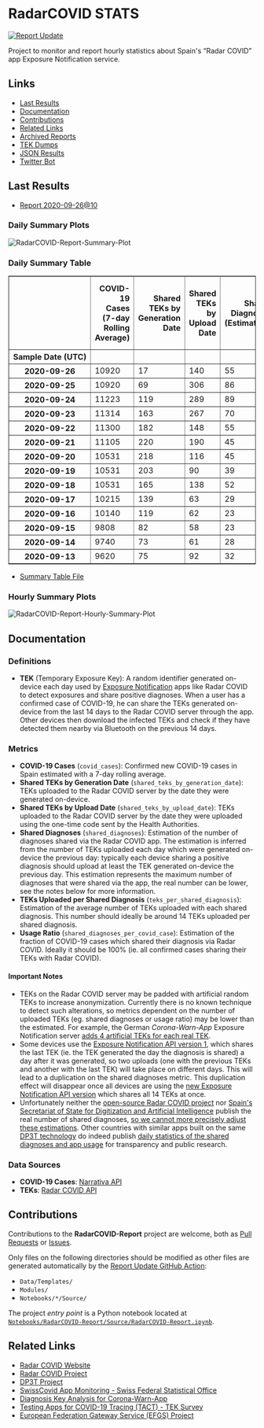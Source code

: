 # RadarCOVID STATS

[![Report Update](https://github.com/pvieito/RadarCOVID-STATS/workflows/Report%20Update/badge.svg?event=schedule)](https://github.com/pvieito/RadarCOVID-STATS/blob/master/RadarCOVID-Report.ipynb)

Project to monitor and report hourly statistics about Spain's “Radar COVID” app Exposure Notification service.

## Links

- [Last Results](#last-results)
- [Documentation](#documentation)
- [Contributions](#contributions)
- [Related Links](#related-links)
- [Archived Reports](https://github.com/pvieito/RadarCOVID-STATS/tree/master/Notebooks/RadarCOVID-Report)
- [TEK Dumps](https://github.com/pvieito/RadarCOVID-STATS/tree/master/Data/TEKs)
- [JSON Results](https://raw.githubusercontent.com/pvieito/RadarCOVID-STATS/master/Data/Resources/Current/RadarCOVID-Report-Summary-Results.json)
- [Twitter Bot](https://twitter.com/radarcovidstats)

## Last Results

- [Report 2020-09-26@10](https://github.com/pvieito/RadarCOVID-STATS/blob/master/Notebooks/RadarCOVID-Report/Hourly/RadarCOVID-Report-2020-09-26@10.ipynb)

### Daily Summary Plots

![RadarCOVID-Report-Summary-Plot](https://github.com/pvieito/RadarCOVID-STATS/raw/master/Data/Resources/Current/RadarCOVID-Report-Summary-Plots.png)

### Daily Summary Table

<table border="1" class="dataframe">
  <thead>
    <tr style="text-align: right;">
      <th></th>
      <th>COVID-19 Cases (7-day Rolling Average)</th>
      <th>Shared TEKs by Generation Date</th>
      <th>Shared TEKs by Upload Date</th>
      <th>Shared Diagnoses (Estimation)</th>
      <th>TEKs Uploaded per Shared Diagnosis</th>
      <th>Usage Ratio (Fraction of Cases Which Shared Diagnosis)</th>
    </tr>
    <tr>
      <th>Sample Date (UTC)</th>
      <th></th>
      <th></th>
      <th></th>
      <th></th>
      <th></th>
      <th></th>
    </tr>
  </thead>
  <tbody>
    <tr>
      <th>2020-09-26</th>
      <td>10920</td>
      <td>17</td>
      <td>140</td>
      <td>55</td>
      <td>2.55</td>
      <td>0.50%</td>
    </tr>
    <tr>
      <th>2020-09-25</th>
      <td>10920</td>
      <td>69</td>
      <td>306</td>
      <td>86</td>
      <td>3.56</td>
      <td>0.79%</td>
    </tr>
    <tr>
      <th>2020-09-24</th>
      <td>11223</td>
      <td>119</td>
      <td>289</td>
      <td>89</td>
      <td>3.25</td>
      <td>0.79%</td>
    </tr>
    <tr>
      <th>2020-09-23</th>
      <td>11314</td>
      <td>163</td>
      <td>267</td>
      <td>70</td>
      <td>3.81</td>
      <td>0.62%</td>
    </tr>
    <tr>
      <th>2020-09-22</th>
      <td>11300</td>
      <td>182</td>
      <td>148</td>
      <td>55</td>
      <td>2.69</td>
      <td>0.49%</td>
    </tr>
    <tr>
      <th>2020-09-21</th>
      <td>11105</td>
      <td>220</td>
      <td>190</td>
      <td>45</td>
      <td>4.22</td>
      <td>0.41%</td>
    </tr>
    <tr>
      <th>2020-09-20</th>
      <td>10531</td>
      <td>218</td>
      <td>116</td>
      <td>45</td>
      <td>2.58</td>
      <td>0.43%</td>
    </tr>
    <tr>
      <th>2020-09-19</th>
      <td>10531</td>
      <td>203</td>
      <td>90</td>
      <td>39</td>
      <td>2.31</td>
      <td>0.37%</td>
    </tr>
    <tr>
      <th>2020-09-18</th>
      <td>10531</td>
      <td>165</td>
      <td>138</td>
      <td>52</td>
      <td>2.65</td>
      <td>0.49%</td>
    </tr>
    <tr>
      <th>2020-09-17</th>
      <td>10215</td>
      <td>139</td>
      <td>63</td>
      <td>29</td>
      <td>2.17</td>
      <td>0.28%</td>
    </tr>
    <tr>
      <th>2020-09-16</th>
      <td>10140</td>
      <td>119</td>
      <td>62</td>
      <td>23</td>
      <td>2.70</td>
      <td>0.23%</td>
    </tr>
    <tr>
      <th>2020-09-15</th>
      <td>9808</td>
      <td>82</td>
      <td>58</td>
      <td>23</td>
      <td>2.52</td>
      <td>0.23%</td>
    </tr>
    <tr>
      <th>2020-09-14</th>
      <td>9740</td>
      <td>73</td>
      <td>61</td>
      <td>28</td>
      <td>2.18</td>
      <td>0.29%</td>
    </tr>
    <tr>
      <th>2020-09-13</th>
      <td>9620</td>
      <td>75</td>
      <td>92</td>
      <td>32</td>
      <td>2.88</td>
      <td>0.33%</td>
    </tr>
  </tbody>
</table>

- [Summary Table File](https://github.com/pvieito/RadarCOVID-STATS/blob/master/Data/Resources/Current/RadarCOVID-Report-Summary-Table.csv)

### Hourly Summary Plots

![RadarCOVID-Report-Hourly-Summary-Plot](https://github.com/pvieito/RadarCOVID-STATS/raw/master/Data/Resources/Current/RadarCOVID-Report-Hourly-Summary-Plots.png)

## Documentation

### Definitions

- **TEK** (Temporary Exposure Key): A random identifier generated on-device each day used by [Exposure Notification](https://developer.apple.com/documentation/exposurenotification) apps like Radar COVID to detect exposures and share positive diagnoses. When a user has a confirmed case of COVID-19, he can share the TEKs generated on-device from the last 14 days to the Radar COVID server through the app. Other devices then download the infected TEKs and check if they have detected them nearby via Bluetooth on the previous 14 days.

### Metrics

- **COVID-19 Cases** (`covid_cases`): Confirmed new COVID-19 cases in Spain estimated with a 7-day rolling average.
- **Shared TEKs by Generation Date** (`shared_teks_by_generation_date`): TEKs uploaded to the Radar COVID server by the date they were generated on-device.
- **Shared TEKs by Upload Date** (`shared_teks_by_upload_date`): TEKs uploaded to the Radar COVID server by the date they were uploaded using the one-time code sent by the Health Authorities.
- **Shared Diagnoses** (`shared_diagnoses`): Estimation of the number of diagnoses shared via the Radar COVID app. The estimation is inferred from the number of TEKs uploaded each day which were generated on-device the previous day: typically each device sharing a positive diagnosis should upload at least the TEK generated on-device the previous day. This estimation represents the maximum number of diagnoses that were shared via the app, the real number can be lower, see the notes below for more information.
- **TEKs Uploaded per Shared Diagnosis** (`teks_per_shared_diagnosis`): Estimation of the average number of TEKs uploaded with each shared diagnosis. This number should ideally be around 14 TEKs uploaded per shared diagnosis.
- **Usage Ratio** (`shared_diagnoses_per_covid_case`): Estimation of the fraction of COVID-19 cases which shared their diagnosis via Radar COVID. Ideally it should be 100% (ie. all confirmed cases sharing their TEKs with Radar COVID).

#### Important Notes

- TEKs on the Radar COVID server may be padded with artificial random TEKs to increase anonymization. Currently there is no known technique to detect such alterations, so metrics dependent on the number of uploaded TEKs (eg. shared diagnoses or usage ratio) may be lower than the estimated. For example, the German *Corona-Warn-App* Exposure Notification server [adds 4 artificial TEKs for each real TEK](https://github.com/sftcd/tek_transparency/issues/9).
- Some devices use the [Exposure Notification API version 1](https://developer.apple.com/documentation/bundleresources/information_property_list/enapiversion), which shares the last TEK (ie. the TEK generated the day the diagnosis is shared) a day after it was generated, so two uploads (one with the previous TEKs and another with the last TEK) will take place on different days. This will lead to a duplication on the shared diagnoses metric. This duplication effect will disappear once all devices are using the [new Exposure Notification API version](https://developer.apple.com/documentation/exposurenotification/enmanager/3583725-getdiagnosiskeys) which shares all 14 TEKs at once.
- Unfortunately neither the [open-source Radar COVID project](https://github.com/RadarCOVID) nor [Spain's Secretariat of State for Digitization and Artificial Intelligence](https://twitter.com/SEDIAgob?s=21) publish the real number of shared diagnoses, [so we cannot more precisely adjust these estimations](https://twitter.com/pvieito/status/1309205729891549184?s=21). Other countries with similar apps built on the same [DP3T technology](https://github.com/DP-3T) do indeed publish [daily statistics of the shared diagnoses and app usage](https://www.experimental.bfs.admin.ch/expstat/en/home/innovative-methods/swisscovid-app-monitoring.html) for transparency and public research.

### Data Sources

- **COVID-19 Cases**: [Narrativa API](https://covid19tracking.narrativa.com)
- **TEKs**: [Radar COVID API](https://radarcovid.gob.es/)

## Contributions

Contributions to the **RadarCOVID-Report** project are welcome, both as [Pull Requests](https://github.com/pvieito/RadarCOVID-STATS/pulls) or [Issues](https://github.com/pvieito/RadarCOVID-STATS/issues).

Only files on the following directories should be modified as other files are generated automatically by the [Report Update GitHub Action](https://github.com/pvieito/RadarCOVID-STATS/blob/master/.github/workflows/report-update.yml):

- `Data/Templates/`
- `Modules/`
- `Notebooks/*/Source/`

The project _entry point_ is a Python notebook located at [`Notebooks/RadarCOVID-Report/Source/RadarCOVID-Report.ipynb`](https://github.com/pvieito/RadarCOVID-STATS/blob/master/Notebooks/RadarCOVID-Report/Source/RadarCOVID-Report.ipynb).

## Related Links

- [Radar COVID Website](https://radarcovid.gob.es/)
- [Radar COVID Project](https://github.com/RadarCOVID)
- [DP3T Project](https://github.com/DP-3T)
- [SwissCovid App Monitoring - Swiss Federal Statistical Office](https://www.experimental.bfs.admin.ch/expstat/en/home/innovative-methods/swisscovid-app-monitoring.html)
- [Diagnosis Key Analysis for Corona-Warn-App](https://github.com/micb25/dka/blob/master/README.en.md)
- [Testing Apps for COVID-19 Tracing (TACT) - TEK Survey](https://down.dsg.cs.tcd.ie/tact/tek-counts/)
- [European Federation Gateway Service (EFGS) Project](https://github.com/eu-federation-gateway-service/efgs-federation-gateway)

